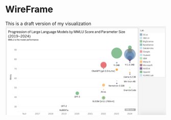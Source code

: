 # WireFrame
This is a draft version of my visualization  
<img src="WireFrame.png" alt="Description" width="600"/>  
